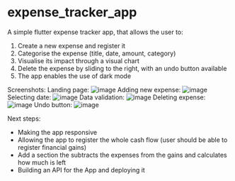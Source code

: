 # expense_tracker_app

A simple flutter expense tracker app, that allows the user to: 

1. Create a new expense and register it 
2. Categorise the expense (title, date, amount, category)
3. Visualise its impact through a visual chart
4. Delete the expense by sliding to the right, with an undo button available
5. The app enables the use of dark mode

Screenshots: 
Landing page:
![image](https://github.com/user-attachments/assets/a5140e33-7e69-47bb-88ed-1dcc392f1b07)
Adding new expense: 
![image](https://github.com/user-attachments/assets/42c9e59b-0ff6-4716-b787-a35b50621d0a)
Selecting date: 
![image](https://github.com/user-attachments/assets/025ccb2c-f805-470e-92c2-f92f64b1b29f)
Data validation: 
![image](https://github.com/user-attachments/assets/465b8058-f0a3-44ef-842e-6d77c5e4b6fb)
Deleting expense: 
![image](https://github.com/user-attachments/assets/a6d64dbf-8dc3-4f12-9afe-e92d2b195c94)
Undo button: 
![image](https://github.com/user-attachments/assets/1bc1a646-b3b7-4243-a8fb-cf02e2fc36ee)


Next steps: 
- Making the app responsive
- Allowing the app to register the whole cash flow (user should be able to register financial gains)
- Add a section the subtracts the expenses from the gains and calculates how much is left
- Building an API for the App and deploying it

